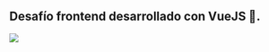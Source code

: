## Desafío frontend desarrollado con VueJS 🥶.
<img src="https://csyxkpbavpcrhwqhcpyy.supabase.co/storage/v1/object/public/challenges/45/challenge-45-thumbnail">
